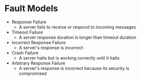 # Fault Models

- Response Failure
  - A server fails to receive or respond to incoming messages
- Timeout Failure
  - A server response duration is longer than timeout duration
- Incorrect Response Failure
  - A server's response is incorrect
- Crash Failure
  - A server halts but is working correctly until it halts
- Arbitrary Response Failure
  - A server's response is incorrect because its security is compromised